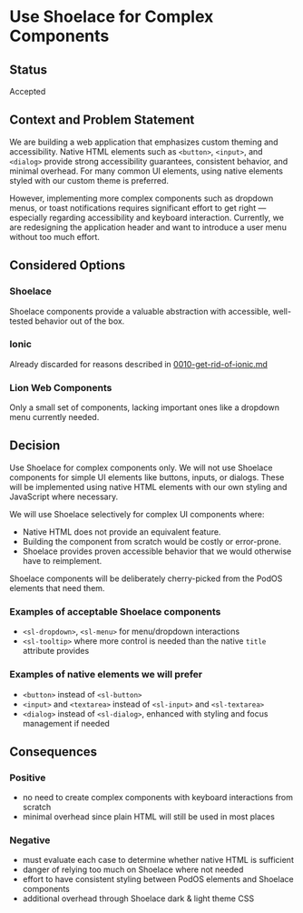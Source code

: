 # Use Shoelace for Complex Components

## Status

Accepted

## Context and Problem Statement

We are building a web application that emphasizes custom theming and accessibility. Native HTML elements such as `<button>`, `<input>`, and `<dialog>` provide strong accessibility guarantees, consistent behavior, and minimal overhead. For many common UI elements, using native elements styled with our custom theme is preferred.

However, implementing more complex components such as dropdown menus, or toast notifications requires significant effort to get right — especially regarding accessibility and keyboard interaction. Currently, we are redesigning the application header and want to introduce a user menu without too much effort.

## Considered Options

### Shoelace

Shoelace components provide a valuable abstraction with accessible, well-tested behavior out of the box.

### Ionic

Already discarded for reasons described in [0010-get-rid-of-ionic.md](0010-get-rid-of-ionic.md)

### Lion Web Components

Only a small set of components, lacking important ones like a dropdown menu currently needed.

## Decision

Use Shoelace for complex components only. We will not use Shoelace components for simple UI elements like buttons, inputs, or dialogs. These will be implemented using native HTML elements with our own styling and JavaScript where necessary.

We will use Shoelace selectively for complex UI components where:

- Native HTML does not provide an equivalent feature.
- Building the component from scratch would be costly or error-prone.
- Shoelace provides proven accessible behavior that we would otherwise have to reimplement.

Shoelace components will be deliberately cherry-picked from the PodOS elements that need them.

### Examples of acceptable Shoelace components

- `<sl-dropdown>`, `<sl-menu>` for menu/dropdown interactions
- `<sl-tooltip>` where more control is needed than the native `title` attribute provides

### Examples of native elements we will prefer

- `<button>` instead of `<sl-button>`
- `<input>` and `<textarea>` instead of `<sl-input>` and `<sl-textarea>`
- `<dialog>` instead of `<sl-dialog>`, enhanced with styling and focus management if needed

## Consequences

### Positive

- no need to create complex components with keyboard interactions from scratch
- minimal overhead since plain HTML will still be used in most places

### Negative

- must evaluate each case to determine whether native HTML is sufficient
- danger of relying too much on Shoelace where not needed
- effort to have consistent styling between PodOS elements and Shoelace components
- additional overhead through Shoelace dark & light theme CSS